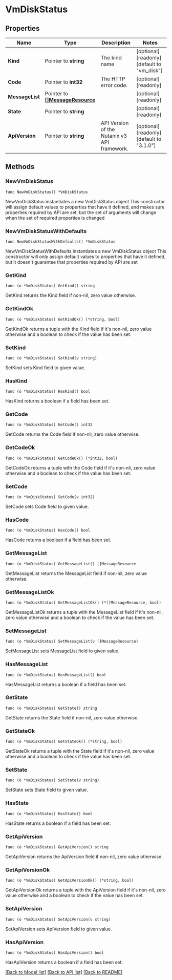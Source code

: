 # VmDiskStatus

## Properties

Name | Type | Description | Notes
------------ | ------------- | ------------- | -------------
**Kind** | Pointer to **string** | The kind name | [optional] [readonly] [default to "vm_disk"]
**Code** | Pointer to **int32** | The HTTP error code. | [optional] [readonly] 
**MessageList** | Pointer to [**[]MessageResource**](MessageResource.md) |  | [optional] [readonly] 
**State** | Pointer to **string** |  | [optional] [readonly] 
**ApiVersion** | Pointer to **string** | API Version of the Nutanix v3 API framework. | [optional] [readonly] [default to "3.1.0"]

## Methods

### NewVmDiskStatus

`func NewVmDiskStatus() *VmDiskStatus`

NewVmDiskStatus instantiates a new VmDiskStatus object
This constructor will assign default values to properties that have it defined,
and makes sure properties required by API are set, but the set of arguments
will change when the set of required properties is changed

### NewVmDiskStatusWithDefaults

`func NewVmDiskStatusWithDefaults() *VmDiskStatus`

NewVmDiskStatusWithDefaults instantiates a new VmDiskStatus object
This constructor will only assign default values to properties that have it defined,
but it doesn't guarantee that properties required by API are set

### GetKind

`func (o *VmDiskStatus) GetKind() string`

GetKind returns the Kind field if non-nil, zero value otherwise.

### GetKindOk

`func (o *VmDiskStatus) GetKindOk() (*string, bool)`

GetKindOk returns a tuple with the Kind field if it's non-nil, zero value otherwise
and a boolean to check if the value has been set.

### SetKind

`func (o *VmDiskStatus) SetKind(v string)`

SetKind sets Kind field to given value.

### HasKind

`func (o *VmDiskStatus) HasKind() bool`

HasKind returns a boolean if a field has been set.

### GetCode

`func (o *VmDiskStatus) GetCode() int32`

GetCode returns the Code field if non-nil, zero value otherwise.

### GetCodeOk

`func (o *VmDiskStatus) GetCodeOk() (*int32, bool)`

GetCodeOk returns a tuple with the Code field if it's non-nil, zero value otherwise
and a boolean to check if the value has been set.

### SetCode

`func (o *VmDiskStatus) SetCode(v int32)`

SetCode sets Code field to given value.

### HasCode

`func (o *VmDiskStatus) HasCode() bool`

HasCode returns a boolean if a field has been set.

### GetMessageList

`func (o *VmDiskStatus) GetMessageList() []MessageResource`

GetMessageList returns the MessageList field if non-nil, zero value otherwise.

### GetMessageListOk

`func (o *VmDiskStatus) GetMessageListOk() (*[]MessageResource, bool)`

GetMessageListOk returns a tuple with the MessageList field if it's non-nil, zero value otherwise
and a boolean to check if the value has been set.

### SetMessageList

`func (o *VmDiskStatus) SetMessageList(v []MessageResource)`

SetMessageList sets MessageList field to given value.

### HasMessageList

`func (o *VmDiskStatus) HasMessageList() bool`

HasMessageList returns a boolean if a field has been set.

### GetState

`func (o *VmDiskStatus) GetState() string`

GetState returns the State field if non-nil, zero value otherwise.

### GetStateOk

`func (o *VmDiskStatus) GetStateOk() (*string, bool)`

GetStateOk returns a tuple with the State field if it's non-nil, zero value otherwise
and a boolean to check if the value has been set.

### SetState

`func (o *VmDiskStatus) SetState(v string)`

SetState sets State field to given value.

### HasState

`func (o *VmDiskStatus) HasState() bool`

HasState returns a boolean if a field has been set.

### GetApiVersion

`func (o *VmDiskStatus) GetApiVersion() string`

GetApiVersion returns the ApiVersion field if non-nil, zero value otherwise.

### GetApiVersionOk

`func (o *VmDiskStatus) GetApiVersionOk() (*string, bool)`

GetApiVersionOk returns a tuple with the ApiVersion field if it's non-nil, zero value otherwise
and a boolean to check if the value has been set.

### SetApiVersion

`func (o *VmDiskStatus) SetApiVersion(v string)`

SetApiVersion sets ApiVersion field to given value.

### HasApiVersion

`func (o *VmDiskStatus) HasApiVersion() bool`

HasApiVersion returns a boolean if a field has been set.


[[Back to Model list]](../README.md#documentation-for-models) [[Back to API list]](../README.md#documentation-for-api-endpoints) [[Back to README]](../README.md)


